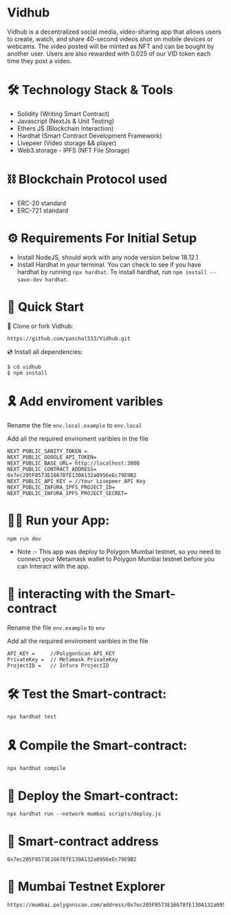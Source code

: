 # Vidhub

Vidhub is a decentralized social media, video-sharing app that allows users to create, watch, and share 40-second videos shot on mobile devices or webcams. The video posted will be minted as NFT and can be bought by another user. Users are also rewarded with 0.025 of our VID token each time they post a video.

# 🛠 Technology Stack & Tools

- Solidity (Writing Smart Contract)
- Javascript (NextJs & Unit Testing)
- Ethers JS (Blockchain Interaction)
- Hardhat (Smart Contract Development Framework)
- Livepeer (Video storage && player)
- Web3.storage - IPFS (NFT File Storage)

# ⛓ Blockchain Protocol used

- ERC-20 standard
- ERC-721 standard

# ⚙ Requirements For Initial Setup
- Install NodeJS, should work with any node version below 18.12.1
- Install Hardhat in your terminal. You can check to see if you have hardhat by running `npx hardhat`. To install hardhat, run `npm install --save-dev hardhat`.

# 🚀 Quick Start

📄 Clone or fork Vidhub:

```
https://github.com/paschal533/Vidhub.git
```
💿 Install all dependencies:

```
$ cd vidhub
$ npm install
```

# 🎗 Add enviroment varibles

Rename the file `env.local.example` to `env.local`

Add all the required enviroment varibles in the file

```
NEXT_PUBLIC_SANITY_TOKEN = 
NEXT_PUBLIC_GOOGLE_API_TOKEN= 
NEXT_PUBLIC_BASE_URL= http://localhost:3000
NEXT_PUBLIC_CONTRACT_ADDRESS= 0x7ec205F8573E16678fE130A132a0956eEc79E9B2
NEXT_PUBLIC_API_KEY = //Your Livepeer API Key
NEXT_PUBLIC_INFURA_IPFS_PROJECT_ID=
NEXT_PUBLIC_INFURA_IPFS_PROJECT_SECRET=
```

# 🚴‍♂️ Run your App:

```
npm run dev
```

- Note :- This app was deploy to Polygon Mumbai testnet, so you need to connect your Metamask wallet to  Polygon Mumbai testnet before you can Interact with the app.

# 📄 interacting with the Smart-contract

Rename the file `env.example` to `env`

Add all the required enviroment varibles in the file

```
API_KEY =     //PolygonScan API_KEY
PrivateKey =  // Metamask PrivateKey
ProjectID =   // Infura ProjectID
```

# 🛠 Test the Smart-contract:

```
npx hardhat test
```

# 🎗 Compile the Smart-contract:

```
npx hardhat compile
```
# 🔗 Deploy the Smart-contract:

```
npx hardhat run --network mumbai scripts/deploy.js
```

# 📄 Smart-contract address

```
0x7ec205F8573E16678fE130A132a0956eEc79E9B2
```

# 📜 Mumbai Testnet Explorer

```
https://mumbai.polygonscan.com/address/0x7ec205F8573E16678fE130A132a0956eEc79E9B2
```